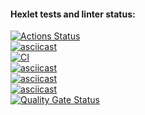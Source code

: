 #### Hexlet tests and linter status:
[![Actions Status](https://github.com/DSolokhin/frontend-project-46/actions/workflows/hexlet-check.yml/badge.svg)](https://github.com/DSolokhin/frontend-project-46/actions)   
[![asciicast](https://asciinema.org/a/iQgRuSUXEefcgmcAaeK6vUqFn.svg)](https://asciinema.org/a/iQgRuSUXEefcgmcAaeK6vUqFn)  
[![CI](https://github.com/DSolokhin/frontend-project-46/actions/workflows/ci.yml/badge.svg)](https://github.com/DSolokhin/frontend-project-46/actions/workflows/ci.yml)   
[![asciicast](https://asciinema.org/a/Hc9gESmsaVlTtLQdC1JhVuRvf.svg)](https://asciinema.org/a/Hc9gESmsaVlTtLQdC1JhVuRvf)   
[![asciicast](https://asciinema.org/a/bZ9niiH0fBzF0PEOiDhljnpHl.svg)](https://asciinema.org/a/bZ9niiH0fBzF0PEOiDhljnpHl)  
[![asciicast](https://asciinema.org/a/tipEjJlMfz1fUcUYTfXzkDL5B.svg)](https://asciinema.org/a/tipEjJlMfz1fUcUYTfXzkDL5B)  
[![Quality Gate Status](https://sonarcloud.io/api/project_badges/measure?project=DSolokhin_frontend-project-46&metric=alert_status)](https://sonarcloud.io/summary/new_code?id=DSolokhin_frontend-project-46)  
